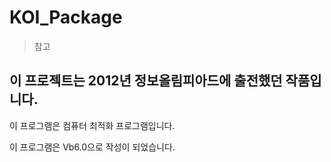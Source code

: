 # KOI_Package
> 참고

이 프로젝트는 2012년 정보올림피아드에 출전했던 작품입니다.
----------------
이 프로그램은 컴퓨터 최적화 프로그램입니다.

이 프로그램은 Vb6.0으로 작성이 되었습니다.
